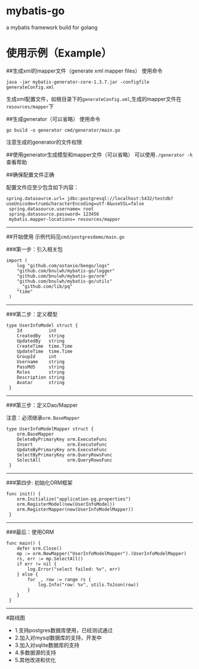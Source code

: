 # mybatis-go
a mybatis framework build for golang
# 使用示例（Example）
##生成xml的mapper文件（generate xml mapper files）
使用命令 
```
java -jar mybatis-generator-core-1.3.7.jar -configfile generateConfig.xml
```
生成xml配置文件，如根目录下的`generateConfig.xml`,生成的mapper文件在`resources/mapper`下

##生成generator（可以省略）
使用命令
```
go build -o generator cmd/generator/main.go
```
注意生成的generator的文件权限

##使用generator生成模型和mapper文件（可以省略）
可以使用`./generator -h`查看帮助

##确保配置文件正确

配置文件应至少包含如下内容：
```
spring.datasource.url= jdbc:postgresql://localhost:5432/testdb?useUnicode=true&characterEncoding=utf-8&useSSL=false
 spring.datasource.username= root
 spring.datasource.password= 123456
 mybatis.mapper-locations= resources/mapper
```
----
##开始使用
示例代码见`cmd/postgresdemo/main.go`

###第一步：引入相关包

```
import (
 	log "github.com/astaxie/beego/logs"
 	"github.com/bnulwh/mybatis-go/logger"
 	"github.com/bnulwh/mybatis-go/orm"
 	"github.com/bnulwh/mybatis-go/utils"
 	_ "github.com/lib/pq"
 	"time"
 )
```
----
###第二步：定义模型

```
type UserInfoModel struct {
 	Id          int
 	CreatedBy   string
 	UpdatedBy   string
 	CreateTime  time.Time
 	UpdateTime  time.Time
 	GroupId     int
 	Username    string
 	PassMd5     string
 	Roles       string
 	Description string
 	Avatar      string
 }
```
----
###第三步：定义Dao/Mapper

注意：必须继承`orm.BaseMapper`

```
type UserInfoModelMapper struct {
 	orm.BaseMapper
 	DeleteByPrimaryKey orm.ExecuteFunc
 	Insert             orm.ExecuteFunc
 	UpdateByPrimaryKey orm.ExecuteFunc
 	SelectByPrimaryKey orm.QueryRowsFunc
 	SelectAll          orm.QueryRowsFunc
 }
```
----
###第四步: 初始化ORM框架

```
func init() {
 	orm.Initialize("application-pg.properties")
 	orm.RegisterModel(new(UserInfoModel))
 	orm.RegisterMapper(new(UserInfoModelMapper))
 }
```
----
###最后：使用ORM

```
func main() {
 	defer orm.Close()
 	mp := orm.NewMapper("UserInfoModelMapper").(UserInfoModelMapper)
 	rs, err := mp.SelectAll()
 	if err != nil {
 		log.Error("select failed: %v", err)
 	} else {
 		for _, row := range rs {
 			log.Info("row: %v", utils.ToJson(row))
 		}
 	}
 }
```
------
#路线图
* 1.支持postgres数据库使用，已经测试通过
* 2.加入对mysql数据库的支持，开发中
* 3.加入对sqlite数据库的支持
* 4.多数据源的支持
* 5.其他改进和优化